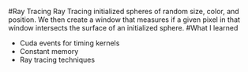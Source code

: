#Ray Tracing
Ray Tracing initialized spheres of random size, color, and position. We then create a window that measures if a given pixel in that window intersects the surface of an initialized sphere.
#What I learned
* Cuda events for timing kernels
* Constant memory
* Ray tracing techniques